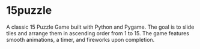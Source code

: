 # 15puzzle
A classic 15 Puzzle Game built with Python and Pygame. The goal is to slide tiles and arrange them in ascending order from 1 to 15. The game features smooth animations, a timer, and fireworks upon completion.

